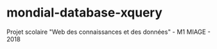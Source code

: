 # mondial-database-xquery

Projet scolaire "Web des connaissances et des données" - M1 MIAGE - 2018
